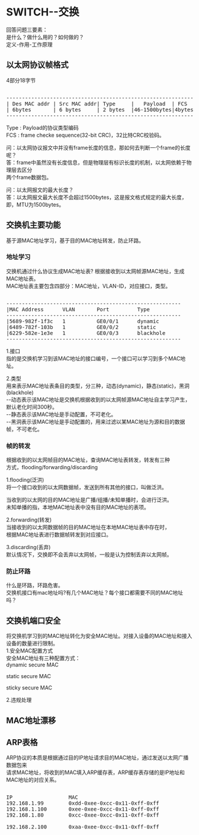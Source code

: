 # SWITCH--交换      
      
回答问题三要素：      
是什么？做什么用的？如何做的？      
定义-作用-工作原理      
      
## 以太网协议帧格式      
4部分18字节      
<pre>      
--------------------------------------------------------------      
| Des MAC addr | Src MAC addr| Type     |   Payload  | FCS  |      
| 6bytes       | 6 bytes     | 2 bytes  |46-1500bytes|4bytes|      
--------------------------------------------------------------      
</pre>      
Type : Payload的协议类型编码      
FCS : frame checke sequence(32-bit CRC)，32比特CRC校验码。      
  
问：以太网协议报文中并没有frame长度的信息，那如何去判断一个frame的长度呢？    
答：frame中虽然没有长度信息，但是物理层有标识长度的机制，以太网依赖于物理层去区分    
两个frame数据包。    
  
问：以太网报文的最大长度？    
答：以太网报文最大长度不会超过1500bytes，这是报文格式规定的最大长度，即，MTU为1500bytes。  
      
## 交换机主要功能      
基于源MAC地址学习，基于目的MAC地址转发，防止环路。      
      
### 地址学习      
交换机通过什么协议生成MAC地址表?
根据接收到以太网帧源MAC地址，生成MAC地址表。      
MAC地址表主要包含四部分：MAC地址，VLAN-ID，对应接口，类型。    
<pre>    
--------------------------------------------------------    
|MAC Address      VLAN       Port         Type    
--------------------------------------------------------    
|5689-982f-1f3c   1          GE0/0/1      dynamic    
|6489-782f-103b   1          GE0/0/2      static    
|6229-582e-1e3e   1          GE0/0/3      blackhole    
--------------------------------------------------------    
</pre>    
1.接口    
指的是交换机学习到该MAC地址的接口编号，一个接口可以学习到多个MAC地址。    
    
2.类型    
用来表示MAC地址表条目的类型，分三种，动态(dynamic)，静态(static)，黑洞(blackhole)    
--动态表示该MAC地址是交换机根据收到的以太网帧源MAC地址自主学习产生，默认老化时间300秒。    
--静态表示该MAC地址是手动配置，不可老化。    
--黑洞表示该MAC地址是手动配置的，用来过滤以某MAC地址为源和目的数据帧，不可老化。   
      
### 帧的转发      
根据收到的以太网帧目的MAC地址，查询MAC地址表转发，转发有三种      
方式，flooding/forwarding/discarding      
      
1.flooding(泛洪)      
将一个接口收到的以太网数据帧，发送到所有其他的接口，叫做泛洪。      
      
当收到的以太网的目的MAC地址是广播/组播/未知单播时，会进行泛洪。      
未知单播的指，本地MAC地址表中没有目的MAC地址的表项。      
      
2.forwarding(转发)      
当接收到的以太网数据帧的目的MAC地址在本地MAC地址表中存在时，      
根据MAC地址表进行数据帧转发到对应接口。      
      
3.discarding(丢弃)      
默认情况下，交换即不会丢弃以太网帧，一般是认为控制丢弃以太网帧。      
      
### 防止环路      
什么是环路，环路危害。      
交换机接口有mac地址吗?有几个MAC地址？每个接口都需要不同的MAC地址吗？      
      
      
## 交换机端口安全      
将交换机学习到的MAC地址转化为安全MAC地址。对接入设备的MAC地址和接入设备的数量进行限制。      
1.安全MAC配置方式      
安全MAC地址有三种配置方式：      
dynamic secure MAC       
      
static secure MAC      
      
sticky secure MAC      
      
2.违规处理      
      
## MAC地址漂移      
  
## ARP表格    
ARP协议的本质是根据通过目的IP地址请求目的MAC地址，通过发送以太网广播数据包来      
请求MAC地址，将收到的MAC填入ARP缓存表，ARP缓存表存储的是IP地址和MAC地址的对应关系。      
<pre>      
IP					MAC									       
192.168.1.99		0xdd-0xee-0xcc-0x11-0xff-0xff		      
192.168.1.100		0xee-0xee-0xcc-0x11-0xff-0xff             
192.168.1.80		0xcc-0xee-0xcc-0x11-0xff-0xff		                 
      
192.168.2.100		0xaa-0xee-0xcc-0x11-0xff-0xff		      
</pre>   

